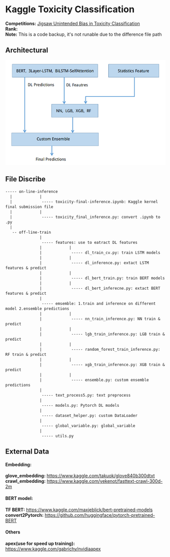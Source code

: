 # Kaggle Toxicity Classification

__Competitions:__ [Jigsaw Unintended Bias in Toxicity Classification](https://www.kaggle.com/c/jigsaw-unintended-bias-in-toxicity-classification)  
__Rank:__   
__Note:__ This is a code backup, it's not runable due to the difference file path  



## Architectural
<img src="./toxicity_architectural.png">


## File Discribe
```
----- on-line-inference
  |            |
  |             ----- toxicity-final-inference.ipynb: Kaggle kernel final submission file
  |            |
  |             ----- toxicity_final_inference.py: convert .ipynb to .py
  |
   -- off-line-train
               |
                ----- features: use to eatract DL features
               |            |
               |             ----- dl_train_cv.py: train LSTM models
               |            |
               |             ----- dl_inference.py: extact LSTM features & predict
               |            |
               |             ----- dl_bert_train.py: train BERT models
               |            |
               |             ----- dl_bert_inferecne.py: extact BERT features & predict
               | 
                ----- emsemble: 1.train and inference on different model 2.ensemble predictions
               |            | 
               |             ----- nn_train_inference.py: NN train & predict
               |            | 
               |             ----- lgb_train_inference.py: LGB train & predict
               |            | 
               |             ----- random_forest_train_inference.py: RF train & predict
               |            | 
               |             ----- xgb_train_inference.py: XGB train & predict
               |            | 
               |             ----- ensemble.py: custom ensemble predictions 
               |
                ----- text_process5.py: text preprocess
               |
                ----- models.py: Pytorch DL models 
               |
                ----- dataset_helper.py: custom DataLoader
               |
                ----- global_variable.py: global_variable
               |
                ----- utils.py
```

## External Data  

#### Embedding:  
__glove_embedding:__ https://www.kaggle.com/takuok/glove840b300dtxt
__crawl_embedding:__ https://www.kaggle.com/yekenot/fasttext-crawl-300d-2m

#### BERT model:
__TF BERT:__ https://www.kaggle.com/maxjeblick/bert-pretrained-models
__convert2Pytorch:__ https://github.com/huggingface/pytorch-pretrained-BERT

#### Others
__apex(use for speed up training):__ https://www.kaggle.com/gabrichy/nvidiaapex